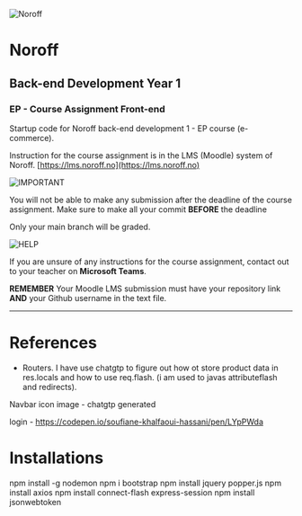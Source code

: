 
![Noroff](http://images.restapi.co.za/pvt/Noroff-64.png)
# Noroff
## Back-end Development Year 1
### EP - Course Assignment Front-end

Startup code for Noroff back-end development 1 - EP course (e-commerce).

Instruction for the course assignment is in the LMS (Moodle) system of Noroff.
[https://lms.noroff.no](https://lms.noroff.no)

![IMPORTANT](http://images.restapi.co.za/pvt/important_icon.png)

You will not be able to make any submission after the deadline of the course assignment. Make sure to make all your commit **BEFORE** the deadline

Only your main branch will be graded.

![HELP](http://images.restapi.co.za/pvt/help_small.png)

If you are unsure of any instructions for the course assignment, contact out to your teacher on **Microsoft Teams**.

**REMEMBER** Your Moodle LMS submission must have your repository link **AND** your Github username in the text file.

---

# References

- Routers. I have use chatgtp to figure out how ot store product data in res.locals and how to use req.flash. (i am used to javas attributeflash and redirects).

Navbar icon image - chatgtp generated

login - https://codepen.io/soufiane-khalfaoui-hassani/pen/LYpPWda


# Installations
npm install -g nodemon
npm i bootstrap
npm install jquery popper.js
npm install axios
npm install connect-flash express-session
npm install jsonwebtoken